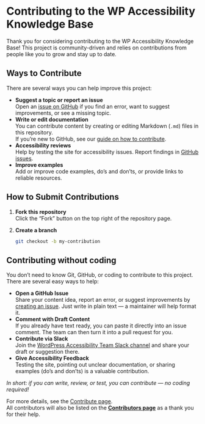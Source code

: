 # Contributing to the WP Accessibility Knowledge Base

Thank you for considering contributing to the WP Accessibility Knowledge Base! 
This project is community-driven and relies on contributions from people like you to grow and stay up to date.

## Ways to Contribute

There are several ways you can help improve this project:

- **Suggest a topic or report an issue**  
  Open an [issue on GitHub](https://github.com/wpaccessibility/wp-a11y-docs/issues) if you find an error, want to suggest improvements, or see a missing topic.
- **Write or edit documentation**  
  You can contribute content by creating or editing Markdown (`.md`) files in this repository.  
  If you’re new to GitHub, see our [guide on how to contribute](/docs/contribute/).
- **Accessibility reviews**  
  Help by testing the site for accessibility issues. Report findings in [GitHub issues](https://github.com/wpaccessibility/wp-a11y-docs/issues).
- **Improve examples**  
  Add or improve code examples, do’s and don’ts, or provide links to reliable resources.

## How to Submit Contributions

1. **Fork this repository**  
   Click the “Fork” button on the top right of the repository page.

2. **Create a branch**
   ```bash
   git checkout -b my-contribution

## Contributing without coding

You don’t need to know Git, GitHub, or coding to contribute to this project.  
There are several easy ways to help:

- **Open a GitHub Issue**  
  Share your content idea, report an error, or suggest improvements by [creating an issue](https://github.com/wpaccessibility/wp-a11y-docs/issues). Just write in plain text — a maintainer will help format it.
- **Comment with Draft Content**  
  If you already have text ready, you can paste it directly into an issue comment. The team can then turn it into a pull request for you.
- **Contribute via Slack**  
  Join the [WordPress Accessibility Team Slack channel](https://make.wordpress.org/chat/) and share your draft or suggestion there.
- **Give Accessibility Feedback**  
  Testing the site, pointing out unclear documentation, or sharing examples (do’s and don’ts) is a valuable contribution.

*In short: if you can write, review, or test, you can contribute — no coding required!*

For more details, see the [Contribute page](https://wpaccessibility.org/pr-preview/pr-61/docs/contribute/).  
All contributors will also be listed on the [**Contributors page**](https://wpaccessibility.org/pr-preview/pr-61/docs/contributors/) as a thank you for their help.

